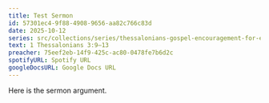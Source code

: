 ```yaml
---
title: Test Sermon
id: 57301ec4-9f88-4908-9656-aa82c766c83d
date: 2025-10-12
series: src/collections/series/thessalonians-gospel-encouragement-for-everyday-life.md
text: 1 Thessalonians 3:9–13
preacher: 75eef2eb-14f9-425c-ac80-0478fe7b6d2c
spotifyURL: Spotify URL
googleDocsURL: Google Docs URL
---
```

Here is the sermon argument.
